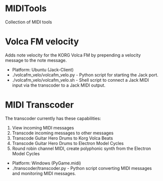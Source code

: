 # MIDITools
Collection of MIDI tools

# Volca FM velocity
Adds note velocity for the KORG Volca FM by prepending a velocity message to the note message.

* Platform: Ubuntu (Jack-Client)
* ./volcafm_velo/volcafm_velo.py - Python script for starting the Jack port.
* ./volcafm_velo/volcafm_velo.sh - Shell script to connect a Jack MIDI input via the transcoder to a Jack MIDI output.

# MIDI Transcoder
The transcoder currently has these capabilities:

1) View incoming MIDI messages
2) Transcode incoming messages to other messages
3) Transcode Guitar Hero Drums to Korg Volca Beats
4) Transcode Guitar Hero Drums to Electron Model Cycles
5) Round robin channel MIDI, create polyphonic synth from the Electron Model Cycles

* Platform: Windows (PyGame.midi)
* ./transcoder/transcoder.py - Python script converting MIDI messages and monitoring MIDI messages.
